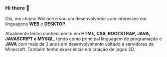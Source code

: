 ### Hi there 👋

Olá, me chamo Wollace e sou um desenvolvedor com interesses em linguagens <strong>WEB</strong> e <strong>DESKTOP</strong>.

Atualmente tenho conhecimento em <strong>HTML, CSS, BOOTSTRAP, JAVA, JAVASCRIPT e MYSQL</strong>, tendo como principal linguagem de programação o <strong>JAVA</strong> com mais de 3 anos em desenvolvimento voltado a servidores de Minecraft. Também tenho experiência em criação de jogos 2D.

<!--
**Wollace-Buarque/Wollace-Buarque** is a ✨ _special_ ✨ repository because its `README.md` (this file) appears on your GitHub profile.

Here are some ideas to get you started:

- 🔭 I’m currently working on ...
- 🌱 I’m currently learning ...
- 👯 I’m looking to collaborate on ...
- 🤔 I’m looking for help with ...
- 💬 Ask me about ...
- 📫 How to reach me: ...
- 😄 Pronouns: ...
- ⚡ Fun fact: ...
-->
